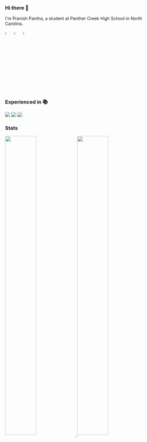 ### Hi there 👋

I'm Pranish Pantha, a student at Panther Creek High School in North Carolina. 


<a href="https://www.linkedin.com/in/pranish-pantha/"><img src="https://simpleicons.org/icons/linkedin.svg" height="5%" width="5%"></a>
<a href="mailto:panthapranish4@gmail.com"><img src="https://simpleicons.org/icons/gmail.svg" height="5%" width="5%"></a>
<a href="https://www.pranishpantha.me"><img src="https://www.pranishpantha.me/assets/img/logo.svg" height="5%" width="5%"></a>

### Experienced in 📚
![](https://img.shields.io/badge/Code-Python-blue?style=flat-square&logo=python&logoColor=white)
![](https://img.shields.io/badge/Library-Django-green?style=flat-square&logo=django&logoColor=white) 
![](https://img.shields.io/badge/Code-HTML/CSS-blue?style=flat-square&logo=html5&logoColor=white)



### Stats
<a href="https://github.com/pranish-pantha">
  <img align="center" width="45%" height="50%" style="margin-right:1%" src="https://github-readme-stats.vercel.app/api?username=pranish-pantha&show_icons=true&theme=radical&count_private=true&hide=stars,prs&include_all_commits=true" />
</a>
<a href="https://github.com/pranish-pantha">
  <img align="center" width="45%" height="50%" src="https://github-readme-stats.vercel.app/api/top-langs?username=pranish-pantha&exclude_repo=VRC-2019-20,Portfolio,Programming-Competition,Web_Cred&hide=jupyter%20notebook&layout=compact" />
</a>
